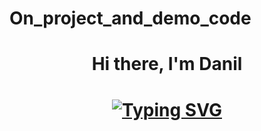 # On_project_and_demo_code
<h1 align="center">Hi there, I'm Danil
<h1 align="center"><a href="https://git.io/typing-svg"><img src="https://readme-typing-svg.herokuapp.com?font=Fira+Code&pause=1000&color=F712DB&center=true&vCenter=true&random=false&width=435&lines=Backend+dev" alt="Typing SVG" /></a></h1>
